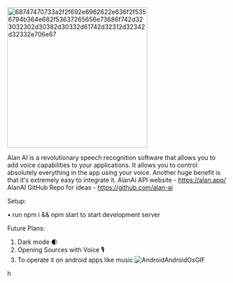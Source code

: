 
<img width="320" alt="68747470733a2f2f692e6962622e636f2f5356794b364e682f53637265656e73686f742d323032302d30382d30332d61742d32312d32342d32332e706e67" src="https://user-images.githubusercontent.com/76739126/163259988-912f0b10-22d9-4608-874b-6523c5a7e9f2.png">


Alan AI is a revolutionary speech recognition software that allows you to add voice capabilities to your applications. It allows you to control absolutely everything in the app using your voice. Another huge benefit is that it's extremely easy to integrate it.
AlanAi API website - https://alan.app/
AlanAI GitHub Repo for ideas - https://github.com/alan-ai

Setup:

• run npm i && npm start to start development server

Future Plans:

1) Dark mode 🌒
2) Opening Sources with Voice 🎙️
3) To operate it on android apps like music ![AndroidAndroidOsGIF](https://user-images.githubusercontent.com/76739126/163260161-11d505e8-2ce3-43ea-a868-c91a00501e64.gif)

h
